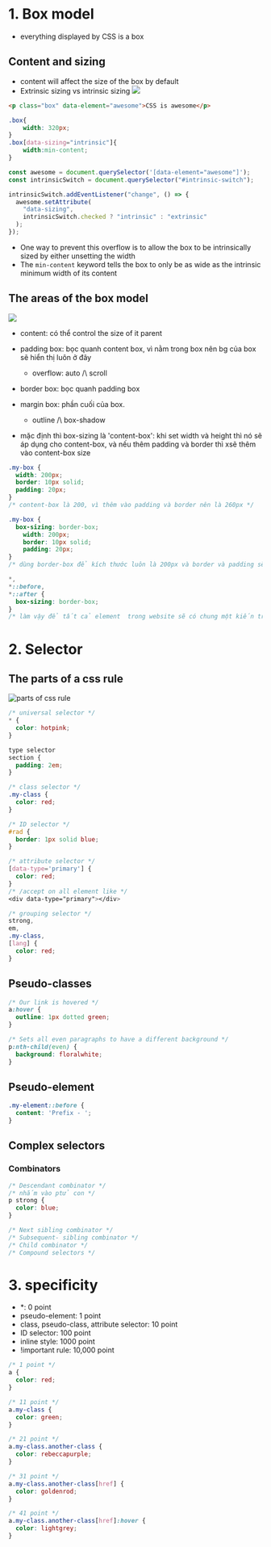 # 1. Box model

- everything displayed by CSS is a box
## Content and sizing 
- content will affect the size of the box by default
- Extrinsic sizing vs intrinsic sizing
![](Extrinsic-sizing-vs-intrinsic-sizing.gif)
```html
<p class="box" data-element="awesome">CSS is awesome</p>
```
```css
.box{
    width: 320px;
}
.box[data-sizing="intrinsic"]{
    width:min-content;
}
```
```js
const awesome = document.querySelector('[data-element="awesome"]');
const intrinsicSwitch = document.querySelector("#intrinsic-switch");

intrinsicSwitch.addEventListener("change", () => {
  awesome.setAttribute(
    "data-sizing",
    intrinsicSwitch.checked ? "intrinsic" : "extrinsic"
  );
});
```
- One way to prevent this overflow is to allow the box to be intrinsically sized by either unsetting the width
- The `min-content` keyword tells the box to only be as wide as the intrinsic minimum width of its content

## The areas of the box model
![](area-box-model.png)
- content: có thể control the size of it parent
- padding box: bọc quanh content box, vì nằm trong box nên bg của box sẽ hiển thị luôn ở đây
  + overflow: auto /\ scroll
- border box: bọc quanh padding box
- margin box: phần cuối của box.
  + outline /\ box-shadow

- mặc định thì box-sizing là 'content-box': khi set width và height thì nó sẽ áp dụng cho content-box, và nếu thêm padding và border thì xsẽ thêm vào content-box size
```css
.my-box {
  width: 200px;
  border: 10px solid;
  padding: 20px;
}
/* content-box là 200, vì thêm vào padding và border nên là 260px */

.my-box {
  box-sizing: border-box;
    width: 200px;
    border: 10px solid;
    padding: 20px;
}
/* dùng border-box để kích thước luôn là 200px và border và padding sẽ thêm vào và vẫn giữ nguyên 200px */

*,
*::before,
*::after {
  box-sizing: border-box;
}
/* làm vậy để tất cả element  trong website sẽ có chung một kiến trúc box model */
```

# 2. Selector
## The parts of a css rule
![parts of css rule](parts-ofcss-rule.png)

```css
/* universal selector */
* {
  color: hotpink;
}

type selector
section {
  padding: 2em;
}

/* class selector */
.my-class {
  color: red;
}

/* ID selector */
#rad {
  border: 1px solid blue;
}

/* attribute selector */
[data-type='primary'] {
  color: red;
}
/* /accept on all element like */
<div data-type="primary"></div>

/* grouping selector */
strong,
em,
.my-class,
[lang] {
  color: red;
}
```
## Pseudo-classes

```css
/* Our link is hovered */
a:hover {
  outline: 1px dotted green;
}

/* Sets all even paragraphs to have a different background */
p:nth-child(even) {
  background: floralwhite;
}
```
## Pseudo-element
```css
.my-element::before {
  content: 'Prefix - ';
}
```
## Complex selectors
### Combinators

```css
/* Descendant combinator */
/* nhắm vào ptử con */
p strong {
  color: blue;
}

/* Next sibling combinator */
/* Subsequent- sibling combinator */
/* Child combinator */
/* Compound selectors */
```
# 3. specificity
- *:              0 point
- pseudo-element: 1 point
- class, pseudo-class, attribute selector:  10 point
- ID selector:  100 point
- inline style: 1000 point
- !important rule: 10,000 point
```css
/* 1 point */
a {
  color: red;
}

/* 11 point */
a.my-class {
  color: green;
}

/* 21 point */
a.my-class.another-class {
  color: rebeccapurple;
}

/* 31 point */
a.my-class.another-class[href] {
  color: goldenrod;
}

/* 41 point */
a.my-class.another-class[href]:hover {
  color: lightgrey;
}
```








